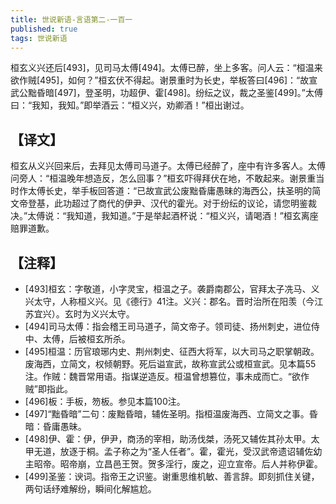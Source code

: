 ```yaml
---
title: 世说新语-言语第二-一百一
published: true
tags: 世说新语
---
```


桓玄义兴还后[493]，见司马太傅[494]。太傅已醉，坐上多客。问人云：“桓温来欲作贼[495]，如何？”桓玄伏不得起。谢景重时为长史，举板答曰[496]：“故宣武公黜昏暗[497]，登圣明，功超伊、霍[498]。纷纭之议，裁之圣鉴[499]。”太傅曰：“我知，我知。”即举酒云：“桓义兴，劝卿酒！”桓出谢过。

## 【译文】

桓玄从义兴回来后，去拜见太傅司马道子。太傅已经醉了，座中有许多客人。太傅问旁人：“桓温晚年想造反，怎么回事？”桓玄吓得拜伏在地，不敢起来。谢景重当时作太傅长史，举手板回答道：“已故宣武公废黜昏庸愚昧的海西公，扶圣明的简文帝登基，此功超过了商代的伊尹、汉代的霍光。对于纷纭的议论，请您明鉴裁决。”太傅说：“我知道，我知道。”于是举起酒杯说：“桓义兴，请喝酒！”桓玄离座赔罪道歉。

## 【注释】

- [493]桓玄：字敬道，小字灵宝，桓温之子。袭爵南郡公，官拜太子冼马、义兴太守，人称桓义兴。见《德行》41注。义兴：郡名。晋时治所在阳羡（今江苏宜兴）。玄时为义兴太守。
- [494]司马太傅：指会稽王司马道子，简文帝子。领司徒、扬州刺史，进位侍中、太傅，后被桓玄所杀。
- [495]桓温：历官琅琊内史、荆州刺史、征西大将军，以大司马之职掌朝政。废海西，立简文，权倾朝野。死后谥宣武，故称宣武公或桓宣武。见本篇55注。作贼：魏晋常用语。指谋逆造反。桓温曾想篡位，事未成而亡。“欲作贼”即指此。
- [496]板：手板，笏板。参见本篇100注。
- [497]“黜昏暗”二句：废黜昏暗，辅佐圣明。指桓温废海西、立简文之事。昏暗：昏庸愚昧。
- [498]伊、霍：伊，伊尹，商汤的宰相，助汤伐桀，汤死又辅佐其孙太甲。太甲无道，放逐于桐。孟子称之为“圣人任者”。霍，霍光，受汉武帝遗诏辅佐幼主昭帝。昭帝崩，立昌邑王贺。贺多淫行，废之，迎立宣帝。后人并称伊霍。
- [499]圣鉴：谀词。指帝王之识鉴。谢重思维机敏、善言辞。即刻抓住关键，两句话纾难解纷，瞬间化解尴尬。
